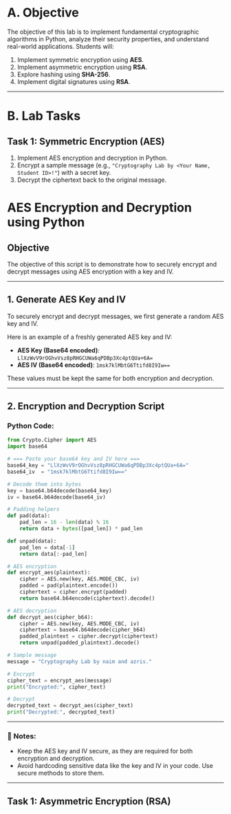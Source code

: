 # A. Objective

The objective of this lab is to implement fundamental cryptographic algorithms in Python, analyze their security properties, and understand real-world applications. Students will:

1. Implement symmetric encryption using **AES**.
2. Implement asymmetric encryption using **RSA**.
3. Explore hashing using **SHA-256**.
4. Implement digital signatures using **RSA**.

---

# B. Lab Tasks

## Task 1: Symmetric Encryption (AES)

1. Implement AES encryption and decryption in Python.
2. Encrypt a sample message (e.g., `"Cryptography Lab by <Your Name, Student ID>!"`) with a secret key.
3. Decrypt the ciphertext back to the original message.

# AES Encryption and Decryption using Python

## Objective
The objective of this script is to demonstrate how to securely encrypt and decrypt messages using AES encryption with a key and IV.

---

## 1. **Generate AES Key and IV**

To securely encrypt and decrypt messages, we first generate a random AES key and IV.

Here is an example of a freshly generated AES key and IV:

- **AES Key (Base64 encoded)**: `LlXzWvV9rOGhvVsz8pRHGCUWa6qPDBp3Xc4ptQUa+6A=`
- **AES IV (Base64 encoded)**: `1msk7klMbtG6Ttifd8I9Iw==`

These values must be kept the same for both encryption and decryption.

---

## 2. **Encryption and Decryption Script**

### Python Code:

```python
from Crypto.Cipher import AES
import base64

# === Paste your base64 key and IV here ===
base64_key = "LlXzWvV9rOGhvVsz8pRHGCUWa6qPDBp3Xc4ptQUa+6A="
base64_iv  = "1msk7klMbtG6Ttifd8I9Iw=="                   

# Decode them into bytes
key = base64.b64decode(base64_key)
iv = base64.b64decode(base64_iv)

# Padding helpers
def pad(data):
    pad_len = 16 - len(data) % 16
    return data + bytes([pad_len]) * pad_len

def unpad(data):
    pad_len = data[-1]
    return data[:-pad_len]

# AES encryption
def encrypt_aes(plaintext):
    cipher = AES.new(key, AES.MODE_CBC, iv)
    padded = pad(plaintext.encode())
    ciphertext = cipher.encrypt(padded)
    return base64.b64encode(ciphertext).decode()

# AES decryption
def decrypt_aes(cipher_b64):
    cipher = AES.new(key, AES.MODE_CBC, iv)
    ciphertext = base64.b64decode(cipher_b64)
    padded_plaintext = cipher.decrypt(ciphertext)
    return unpad(padded_plaintext).decode()

# Sample message
message = "Cryptography Lab by naim and azris."

# Encrypt
cipher_text = encrypt_aes(message)
print("Encrypted:", cipher_text)

# Decrypt
decrypted_text = decrypt_aes(cipher_text)
print("Decrypted:", decrypted_text)
```
---

### 📌 Notes:
- Keep the AES key and IV secure, as they are required for both encryption and decryption.
- Avoid hardcoding sensitive data like the key and IV in your code. Use secure methods to store them.

---

## Task 1: Asymmetric Encryption (RSA)